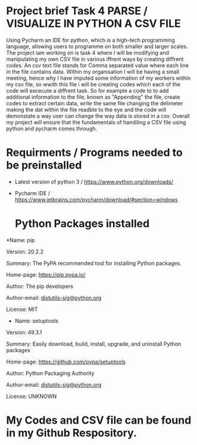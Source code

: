  # Project brief Task 4 PARSE / VISUALIZE IN PYTHON A CSV FILE

Using Pycharm an IDE for python, which is a high-tech programming language, allowing users to programme on both smaller and larger scales. The project iam working on is task 4 where I will be modifying and manipulating my own CSV file in various iffrent ways by creating diffrent codes. An csv text file stands for Comma separated value where each line in the file contains data. Within my organisation I will be having a small meeting, hence why I have imputed some information of my workers within my csv file, so wwith this file i will be creating codes which each of the code will excecute a diffrent task. So for example a code to to add additional information to the file, known as "Appending" the file, create codes to extract certain data, write the same file changing the delimeter making the dat within the file readble to the eye and the code will demonstate a way user can change the way data is stored in a csv. Overall my project will ensure that the fundamentals of handiling a CSV file using python and pycharm comes through.

  # Requirments / Programs needed to be preinstalled

* Latest version of python 3 / https://www.python.org/downloads/

* Pycharm IDE / https://www.jetbrains.com/pycharm/download/#section=windows

  # Python Packages installed
 
*Name: pip

Version: 20.2.2

Summary: The PyPA recommended tool for installing Python packages.

Home-page: https://pip.pypa.io/


Author: The pip developers

Author-email: distutils-sig@python.org

License: MIT


* Name: setuptools

Version: 49.3.1

Summary: Easily download, build, install, upgrade, and uninstall Python packages

Home-page: https://github.com/pypa/setuptools

Author: Python Packaging Authority

Author-email: distutils-sig@python.org

License: UNKNOWN




#  My Codes and CSV file can be found in my Github Respository.

